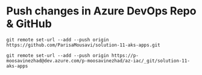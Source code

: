 # Push changes in Azure DevOps Repo & GitHub
```
git remote set-url --add --push origin https://github.com/ParisaMousavi/solution-11-aks-apps.git

git remote set-url --add --push origin https://p-moosavinezhad@dev.azure.com/p-moosavinezhad/az-iac/_git/solution-11-aks-apps
```